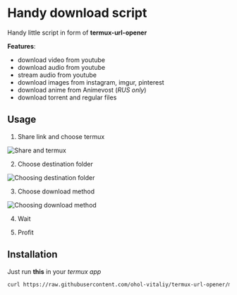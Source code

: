 # Handy download script

Handy little script in form of **termux-url-opener**

**Features**:
- download video from youtube
- download audio from youtube
- stream audio from youtube
- download images from instagram, imgur, pinterest
- download anime from Animevost (_RUS only_)
- download torrent and regular files 

## Usage

1. Share link and choose termux

![Share and termux](/../screenshots/Screenshot_20200819-165702.png)

2. Choose destination folder 

![Choosing destination folder](/../screenshots/Screenshot_20200819-165718.png)

3. Choose download method

![Choosing download method](/../screenshots/Screenshot_20200819-165728.png)

4. Wait

5. Profit

## Installation 

Just run **this** in your _termux app_

``` bash
curl https://raw.githubusercontent.com/ohol-vitaliy/termux-url-opener/master/setup.sh | bash
```





